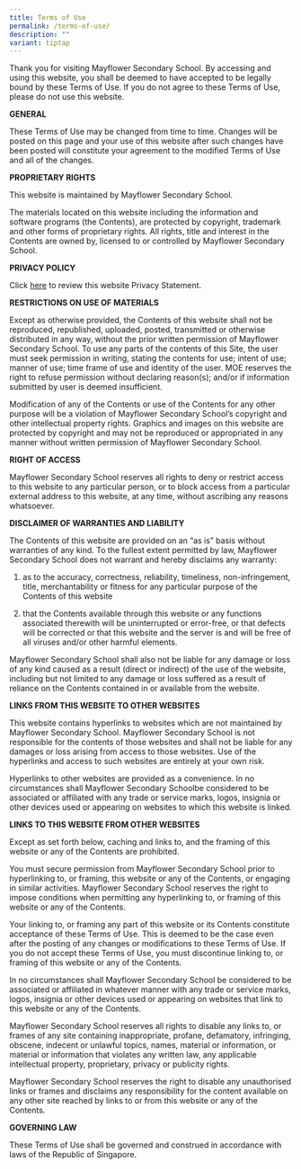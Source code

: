 ```yaml
---
title: Terms of Use
permalink: /terms-of-use/
description: ""
variant: tiptap
---
```

<p>Thank you for visiting&nbsp;Mayflower Secondary School. By accessing and using this website, you shall be deemed to have accepted to be legally bound by these Terms of Use. If you do not agree to these Terms of Use, please do not use this website.</p><p><strong>GENERAL</strong></p><p>These Terms of Use may be changed from time to time. Changes will be posted on this page and your use of this website after such changes have been posted will constitute your agreement to the modified Terms of Use and all of the changes.</p><p><strong>PROPRIETARY RIGHTS</strong></p><p>This website is maintained by Mayflower Secondary School.</p><p>The materials located on this website including the information and software programs (the Contents), are protected by copyright, trademark and other forms of proprietary rights. All rights, title and interest in the Contents are owned by, licensed to or controlled by Mayflower Secondary School.</p><p><strong>PRIVACY POLICY</strong></p><p>Click&nbsp;<a href="/privacy/" rel="noopener noreferrer nofollow" target="_blank">here</a>&nbsp;to review this website Privacy Statement.</p><p><strong>RESTRICTIONS ON USE OF MATERIALS</strong></p><p>Except as otherwise provided, the Contents of this website shall not be reproduced, republished, uploaded, posted, transmitted or otherwise distributed in any way, without the prior written permission of Mayflower Secondary School. To use any parts of the contents of this Site, the user must seek permission in writing, stating the contents for use; intent of use; manner of use; time frame of use and identity of the user. MOE reserves the right to refuse permission without declaring reason(s); and/or if information submitted by user is deemed insufficient.</p><p>Modification of any of the Contents or use of the Contents for any other purpose will be a violation of Mayflower Secondary School’s copyright and other intellectual property rights. Graphics and images on this website are protected by copyright and may not be reproduced or appropriated in any manner without written permission of Mayflower Secondary School.</p><p><strong>RIGHT OF ACCESS</strong></p><p>Mayflower Secondary School reserves all rights to deny or restrict access to this website to any particular person, or to block access from a particular external address to this website, at any time, without ascribing any reasons whatsoever.</p><p><strong>DISCLAIMER OF WARRANTIES AND LIABILITY</strong></p><p>The Contents of this website are provided on an “as is” basis without warranties of any kind. To the fullest extent permitted by law, Mayflower Secondary School does not warrant and hereby disclaims any warranty:</p><ol data-tight="true" class="tight"><li><p>as to the accuracy, correctness, reliability, timeliness, non-infringement, title, merchantability or fitness for any particular purpose of the Contents of this website</p></li><li><p>that the Contents available through this website or any functions associated therewith will be uninterrupted or error-free, or that defects will be corrected or that this website and the server is and will be free of all viruses and/or other harmful elements.</p></li></ol><p>Mayflower Secondary School shall also not be liable for any damage or loss of any kind caused as a result (direct or indirect) of the use of the website, including but not limited to any damage or loss suffered as a result of reliance on the Contents contained in or available from the website.</p><p><strong>LINKS FROM THIS WEBSITE TO OTHER WEBSITES</strong></p><p>This website contains hyperlinks to websites which are not maintained by Mayflower Secondary School. Mayflower Secondary School is not responsible for the contents of those websites and shall not be liable for any damages or loss arising from access to those websites. Use of the hyperlinks and access to such websites are entirely at your own risk.</p><p>Hyperlinks to other websites are provided as a convenience. In no circumstances shall Mayflower Secondary Schoolbe considered to be associated or affiliated with any trade or service marks, logos, insignia or other devices used or appearing on websites to which this website is linked.</p><p><strong>LINKS TO THIS WEBSITE FROM OTHER WEBSITES</strong></p><p>Except as set forth below, caching and links to, and the framing of this website or any of the Contents are prohibited.</p><p>You must secure permission from Mayflower Secondary School prior to hyperlinking to, or framing, this website or any of the Contents, or engaging in similar activities. Mayflower Secondary School reserves the right to impose conditions when permitting any hyperlinking to, or framing of this website or any of the Contents.</p><p>Your linking to, or framing any part of this website or its Contents constitute acceptance of these Terms of Use. This is deemed to be the case even after the posting of any changes or modifications to these Terms of Use. If you do not accept these Terms of Use, you must discontinue linking to, or framing of this website or any of the Contents.</p><p>In no circumstances shall Mayflower Secondary School be considered to be associated or affiliated in whatever manner with any trade or service marks, logos, insignia or other devices used or appearing on websites that link to this website or any of the Contents.</p><p>Mayflower Secondary School reserves all rights to disable any links to, or frames of any site containing inappropriate, profane, defamatory, infringing, obscene, indecent or unlawful topics, names, material or information, or material or information that violates any written law, any applicable intellectual property, proprietary, privacy or publicity rights.</p><p>Mayflower Secondary School reserves the right to disable any unauthorised links or frames and disclaims any responsibility for the content available on any other site reached by links to or from this website or any of the Contents.</p><p><strong>GOVERNING LAW</strong></p><p>These Terms of Use shall be governed and construed in accordance with laws of the Republic of Singapore.</p>